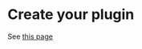 # Create your plugin

See [this page](https://www.sofa-framework.org/community/doc/programming-with-sofa/create-your-plugin/)
